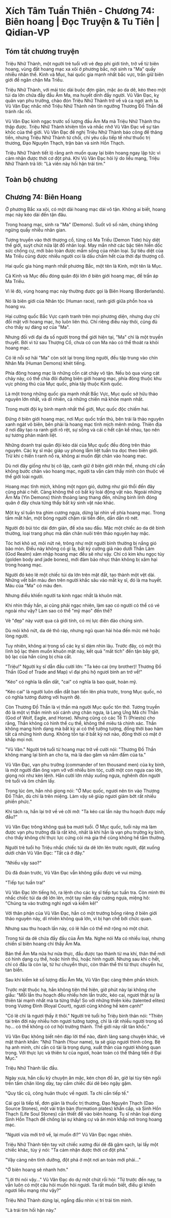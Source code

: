# Xích Tâm Tuần Thiên - Chương 74: Biên hoang | Đọc Truyện & Tu Tiên | Qidian-VP



## Tóm tắt chương truyện

Triệu Nhữ Thành, một người trẻ tuổi với vẻ đẹp phi giới tính, trở về từ biên hoang, vùng đất hoang mạc xa xôi ở phương bắc, nơi sinh ra "Ma" quấy nhiễu nhân thế. Kinh và Mục, hai quốc gia mạnh nhất bắc vực, trấn giữ biên giới để ngăn chặn Ma Triều.

Triệu Nhữ Thành, với mái tóc dài buộc đơn giản, mặc áo da dê, kéo theo một túi da lớn chứa đầy đầu Âm Ma, ma huyết dính đầy người. Vũ Văn Đạc, kỵ quân vạn phu trưởng, chào đón Triệu Nhữ Thành trở về và ca ngợi anh ta. Vũ Văn Đạc nhắc nhở Triệu Nhữ Thành nên tín ngưỡng Thương Đồ Thần để tránh rắc rối.

Vũ Văn Đạc kinh ngạc trước số lượng đầu Âm Ma mà Triệu Nhữ Thành thu thập được. Triệu Nhữ Thành khiêm tốn và nhắc nhở Vũ Văn Đạc về sự tàn khốc của thế giới. Vũ Văn Đạc đề nghị Triệu Nhữ Thành báo công để thăng tiến, nhưng Triệu Nhữ Thành từ chối, chỉ yêu cầu tiếp tế như thuốc trị thương, Đạo Nguyên Thạch, trận bàn và sinh Hồn Thạch.

Triệu Nhữ Thành tiết lộ rằng anh muốn quay lại biên hoang ngay lập tức vì cảm nhận được thời cơ đột phá. Khi Vũ Văn Đạc hỏi lý do liều mạng, Triệu Nhữ Thành trả lời: "Là viên này hối hận trái tim."


## Toàn bộ chương

## Chương 74: Biên Hoang

Ở phương Bắc xa xôi, có một dải hoang mạc dài vô tận. Không ai biết, hoang mạc này kéo dài đến tận đâu.

Trong hoang mạc, sinh ra "Ma" (Demons). Suốt vô số năm, chúng không ngừng quấy nhiễu nhân gian.

Tương truyền vào thời thượng cổ, từng có Ma Triều (Demon Tide) hủy diệt thế giới, suýt chút nữa lật đổ nhân loại. May mắn nhờ các bậc tiên hiền dốc sức chống cự, mới bảo toàn được mầm sống của nhân loại. Sự tiêu diệt của Ma Triều cũng được nhiều người coi là dấu chấm hết của thời đại thượng cổ.

Hai quốc gia hùng mạnh nhất phương Bắc, một tên là Kinh, một tên là Mục.

Cả Kinh và Mục đều đóng quân đội lớn ở biên giới hoang mạc, để trấn áp Ma Triều.

Vì lẽ đó, vùng hoang mạc này thường được gọi là Biên Hoang (Borderlands).

Nó là biên giới của Nhân tộc (Human race), ranh giới giữa phồn hoa và hoang vu.

Hai cường quốc Bắc Vực cạnh tranh trên mọi phương diện, nhưng duy chỉ đối mặt với hoang mạc, họ luôn liên thủ. Chỉ riêng điều này thôi, cũng đủ cho thấy sự đáng sợ của "Ma".

Nhưng đối với đại đa số người trong thế giới hiện tại, "Ma" chỉ là một truyền thuyết. Bởi vì từ sau Thượng Cổ, chưa có con Ma nào có thể thoát ra khỏi hoang mạc.

Có lẽ nỗi sợ hãi "Ma" còn sót lại trong lòng người, đều tập trung vào chín Nhân Ma (Human Demons) khét tiếng.

Phía đông hoang mạc là những cồn cát chảy vô tận. Nếu bỏ qua vùng cát chảy này, có thể chia đôi đường biên giới hoang mạc, phía đông thuộc khu vực phòng thủ của Mục quốc, phía tây thuộc Kinh quốc.

Là một trong những quốc gia mạnh nhất Bắc Vực, Mục quốc sở hữu thảo nguyên lớn nhất, và dĩ nhiên, cả những chiến mã khỏe mạnh nhất.

Trong mười đội kỵ binh mạnh nhất thế giới, Mục quốc độc chiếm hai.

Đứng ở biên giới hoang mạc, nơi Mục quốc trấn thủ, bên trái là thảo nguyên xanh ngát vô biên, bên phải là hoang mạc tĩnh mịch mênh mông. Thiên địa ở nơi đây tạo ra ranh giới rõ rệt, sự sống và cái c·hết cận kề nhau, tạo nên sự tương phản mãnh liệt.

Những doanh trại quân đội kéo dài của Mục quốc đều đóng trên thảo nguyên. Các kỵ sĩ mặc giáp uy phong lẫm liệt tuần tra dọc theo biên giới. Trừ khi c·hiến t·ranh nổ ra, không ai muốn đặt chân vào hoang mạc.

Dù nơi đây giống như bị cô lập, canh giữ ở biên giới nhân thế, nhưng chỉ cần không bước chân vào hoang mạc, người ta vẫn cảm thấy mình còn thuộc về thế giới loài người.

Hoang mạc tĩnh mịch, không một ngọn gió, dường như gió thổi đến đây cũng phải c·hết. Càng không thể có bất kỳ loài động vật nào. Ngoài những Âm Ma (Yin Demons) thỉnh thoảng lang thang đến, những binh lính đóng quân ở đây chưa từng thấy bất kỳ sinh vật nào khác.

Một kỵ sĩ tuần tra ghìm cương ngựa, dừng lại nhìn về phía hoang mạc. Trong tầm mắt hắn, một bóng người chậm rãi tiến đến, dần dần rõ nét.

Người đó búi tóc dài đơn giản, để xõa sau đầu. Mặc một chiếc áo da dê bình thường, loại trang phục mà dân chăn nuôi trên thảo nguyên hay mặc.

Tóc hơi khô xơ, môi nứt nẻ, trông như một người bình thường bị nắng gió bào mòn. Điều này không có gì lạ, bất kỳ cường giả nào dưới Thần Lâm (God Realm) xâm nhập hoang mạc đều sẽ như vậy. Chỉ có kim khu ngọc tủy (golden body and jade bones), mới đảm bảo nhục thân không bị xâm hại trong hoang mạc.

Người đó kéo lê một chiếc túi da lớn trên mặt đất, tạo thành một vệt dài. Những vết bẩn màu đen trên người khắc sâu vào mắt kỵ sĩ, đó là ma huyết. Máu của "Ma" có màu đen.

Nhưng điều khiến người ta kinh ngạc nhất là khuôn mặt.

Khi nhìn thấy hắn, ai cũng phải ngạc nhiên, làm sao có người có thể có vẻ ngoài như vậy? Làm sao có thể "mỹ mạo" đến thế?

Vẻ "đẹp" này vượt qua cả giới tính, có mị lực điên đảo chúng sinh.

Dù môi khô nứt, da dẻ thô ráp, nhưng ngũ quan hài hòa đến mức mê hoặc lòng người.

Tuy nhiên, không ai trong số các kỵ sĩ dám nhìn lâu. Trước đây, có một thủ lĩnh bộ lạc thèm muốn khuôn mặt này, kết quả "mất tích" đến tận bây giờ, bộ lạc của hắn cũng bị chia cắt.

"Triệu!" Người kỵ sĩ dẫn đầu cười lớn: "Ta kéo cai (my brother)! Thương Đồ Thần (God of Trade and Map) vĩ đại phù hộ ngươi bình an trở về!"

"Kéo" có nghĩa là dẫn dắt, "cai" có nghĩa là bao quát, hoàn mỹ.

"Kéo cai" là người luôn dẫn dắt bạn tiến lên phía trước, trong Mục quốc, nó có nghĩa tương đương với huynh đệ.

Còn Thương Đồ Thần là vị thần mà người Mục quốc tôn thờ. Tương truyền đó là một vị thần mình sói cánh ưng chân ngựa, là Lang Ưng Mã chi Thần (God of Wolf, Eagle, and Horse). Nhưng cũng có các Tế Ti (Priests) cho rằng, Thần không có hình thể cụ thể, không thể miêu tả chính xác. Thần không mang hình dạng mà bất kỳ ai có thể tưởng tượng, đồng thời bao hàm tất cả những hình dung. Không tồn tại ở bất kỳ nơi nào, đồng thời có mặt ở khắp mọi nơi.

"Vũ Văn." Người trẻ tuổi từ hoang mạc trở về cười nói: "Thương Đồ Thần không mang lại bình an cho ta, mà là dao găm và nắm đấm của ta."

Vũ Văn Đạc, vạn phu trưởng (commander of ten thousand men) của kỵ binh, là một người đàn ông vạm vỡ với nhiều bím tóc, cưỡi một con ngựa cao lớn, giọng nói như kèn lệnh. Hắn cười lớn nhảy xuống ngựa, nghênh đón người trẻ tuổi và ôm chầm lấy.

Trong lúc ôm, hắn nhỏ giọng nói: "Ở Mục quốc, ngươi nên tin vào Thương Đồ Thần, dù chỉ là trên miệng. Làm vậy sẽ giúp ngươi giảm bớt rất nhiều phiền phức."

Khi tách ra, hắn lại trở về vẻ cởi mở: "Ta kéo cai lần này thu hoạch được mấy đầu?"

Vũ Văn Đạc trông không quá ba mươi tuổi. Ở Mục quốc, tuổi này mà làm được vạn phu trưởng đã là rất khó, nhất là khi hắn là vạn phu trưởng kỵ binh, cho thấy không chỉ thực lực cứng cỏi mà gia thế cũng không hề tầm thường.

Người trẻ tuổi họ Triệu nhấc chiếc túi da dê lớn lên trước người, đặt xuống dưới chân Vũ Văn Đạc: "Tất cả ở đây."

"Nhiều vậy sao?"

Dù đã đoán trước, Vũ Văn Đạc vẫn không giấu được vẻ vui mừng.

"Tiếp tục tuần tra!"

Vũ Văn Đạc lớn tiếng hô, ra lệnh cho các kỵ sĩ tiếp tục tuần tra. Còn mình thì nhấc chiếc túi da dê lớn lên, một tay nắm dây cương ngựa, miệng hô: "Chúng ta vào trướng nghỉ ngơi và kiểm kê!"

Với thân phận của Vũ Văn Đạc, hắn có một trướng bồng riêng ở biên giới thảo nguyên này, dĩ nhiên không quá lớn, vì bị hạn chế bởi chức quan.

Nhưng sau thu hoạch lần này, có lẽ hắn có thể mở rộng nó một chút.

Trong túi da dê chứa đầy đầu của Âm Ma. Nghe nói Ma có nhiều loại, nhưng chiến sĩ biên hoang chỉ thấy Âm Ma.

Bản thể Âm Ma nửa hư nửa thực, đầu được tạo thành từ ma khí, thân thể mới có hình dạng cụ thể, hoặc hình thú, hoặc hình người. Nhưng sau khi c·hết, chỉ có đầu là còn lại, từ hư chuyển thực, còn thân thể thì từ thực chuyển hư, tan biến.

Sau khi kiểm kê số lượng đầu Âm Ma, Vũ Văn Đạc càng thêm phấn khích.

Trước mặt thuộc hạ, hắn không tiện thể hiện, giờ phút này lại không che giấu: "Mỗi lần thu hoạch đều nhiều hơn lần trước, kéo cai, ngươi thật sự là thiên tài mạnh nhất mà ta từng thấy! So với những thiên kiêu (talented elites) trong Vương Đình (Royal Court), ngươi cũng không hề kém cạnh!"

"Có lẽ chỉ là ngươi thấy ít thôi." Người trẻ tuổi họ Triệu bình thản nói: "Thiên tài trên đời này nhiều hơn ngươi tưởng tượng, chỉ là rất nhiều người trong số họ... có thể không có cơ hội trưởng thành. Thế giới này rất tàn khốc."

Vũ Văn Đạc không biết nên đáp lời thế nào, đành lảng sang chuyện khác, vẻ mặt thành khẩn: "Nhữ Thành (Your name), ta sẽ giúp ngươi thỉnh công. Bệ hạ anh minh, chỉ cần có tài là trọng dụng, xuất thân của ngươi không quan trọng. Với thực lực và thiên tư của ngươi, hoàn toàn có thể thăng tiến ở Đại Mục."

Triệu Nhữ Thành lắc đầu.

Ngày xưa, hắn cầu kỳ chuyện ăn mặc, kén chọn đồ ăn, giờ lại tùy tiện ngồi trên tấm chăn lông dày, tay cầm chiếc đùi dê béo ngậy gặm.

"Quy tắc cũ, công huân thuộc về ngươi. Ta chỉ cần tiếp tế."

Cái gọi là tiếp tế, đơn giản là thuốc trị thương, Đạo Nguyên Thạch (Dao Source Stones), một vài trận bàn (formation plates) khẩn cấp, và Sinh Hồn Thạch (Life Soul Stones) cần thiết để vào biên hoang. Tu sĩ nhân loại dùng Sinh Hồn Thạch để chống lại sự kháng cự và ăn mòn khắp nơi trong hoang mạc.

"Ngươi vừa mới trở về, lại muốn đi?" Vũ Văn Đạc ngạc nhiên.

Triệu Nhữ Thành tiện tay vứt chiếc xương đùi dê đã gặm sạch, lại lấy một chiếc khác, tùy ý nói: "Ta cảm nhận được thời cơ đột phá."

"Vậy càng nên tĩnh dưỡng, đột phá ở một nơi an toàn mới phải..."

"Ở biên hoang sẽ nhanh hơn."

"Lời thì nói vậy..." Vũ Văn Đạc do dự một chút rồi hỏi: "Từ trước đến nay, ta vẫn luôn có một câu hỏi muốn hỏi ngươi. Ta rất muốn biết, điều gì khiến ngươi liều mạng như vậy?"

Triệu Nhữ Thành dừng lại, ngẩng đầu nhìn vị trí trái tim mình.

"Là trái tim hối hận này."